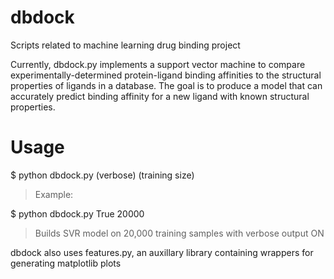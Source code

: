 # dbdock
Scripts related to machine learning drug binding project

Currently, dbdock.py implements a support vector machine to compare experimentally-determined protein-ligand binding affinities to the structural properties of ligands in a database. The goal is to produce a model that can accurately predict binding affinity for a new ligand with known structural properties. 

# Usage

$ python dbdock.py (verbose) (training size)

> Example:

  $ python dbdock.py True 20000    

> Builds SVR model on 20,000 training samples with verbose output ON

dbdock also uses features.py, an auxillary library containing wrappers for generating matplotlib plots
